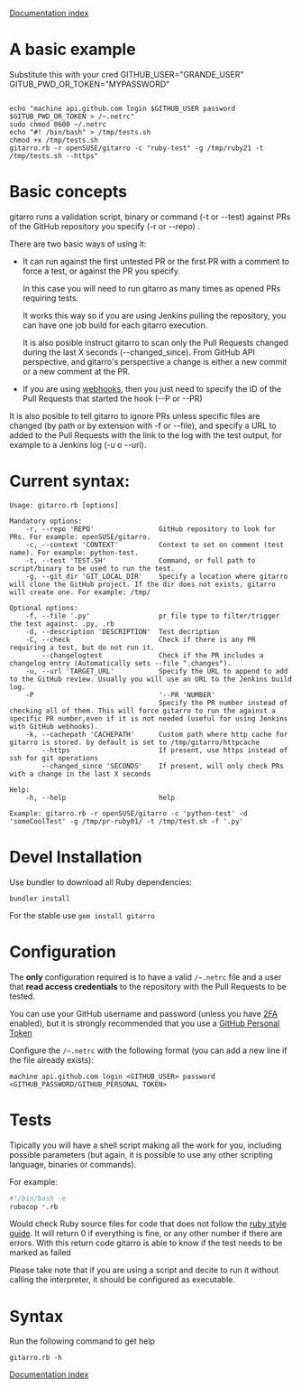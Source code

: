 [Documentation index](../README.md#documentation)


# A basic example

Substitute this with your cred
GITHUB_USER="GRANDE_USER"
GITUB_PWD_OR_TOKEN="MYPASSWORD"

```console

echo "machine api.github.com login $GITHUB_USER password $GITUB_PWD_OR_TOKEN > /~.netrc"
sudo chmod 0600 ~/.netrc
echo "#! /bin/bash" > /tmp/tests.sh
chmod +x /tmp/tests.sh
gitarro.rb -r openSUSE/gitarro -c "ruby-test" -g /tmp/ruby21 -t /tmp/tests.sh --https"
```


# Basic concepts

gitarro runs a validation script, binary or command (-t or --test) against PRs of the GitHub repository you specify (-r or --repo) .

There are two basic ways of using it:

* It can run against the first untested PR or the first PR with a comment to force a test, or against the PR you specify.
 
  In this case you will need to run gitarro as many times as opened PRs requiring tests.  
  
  It works this way so if you are using Jenkins pulling the repository, you can have one job build for each gitarro execution.

  It is also posible instruct gitarro to scan only the Pull Requests changed during the last X seconds (--changed_since). From GitHub API perspective, and gitarro's perspective a change is either a new commit or a new comment at the PR.

* If you are using [webhooks](https://developer.github.com/webhooks/), then you just need to specify the ID of the Pull Requests that started the hook (--P or --PR)

It is also posible to tell gitarro to ignore PRs unless specific files are changed (by path or by extension with -f or --file), and specify a URL to added to the Pull Requests with the link to the log with the test output, for example to a Jenkins log (-u o --url).

# Current syntax:

```
Usage: gitarro.rb [options]

Mandatory options:
    -r, --repo 'REPO'                GitHub repository to look for PRs. For example: openSUSE/gitarro.
    -c, --context 'CONTEXT'          Context to set on comment (test name). For example: python-test.
    -t, --test 'TEST.SH'             Command, or full path to script/binary to be used to run the test.
    -g, --git_dir 'GIT_LOCAL_DIR'    Specify a location where gitarro will clone the GitHub project. If the dir does not exists, gitarro will create one. For example: /tmp/

Optional options:
    -f, --file '.py'                 pr_file type to filter/trigger the test against: .py, .rb
    -d, --description 'DESCRIPTION'  Test decription
    -C, --check                      Check if there is any PR requiring a test, but do not run it.
        --changelogtest              Check if the PR includes a changelog entry (Automatically sets --file ".changes").
    -u, --url 'TARGET_URL'           Specify the URL to append to add to the GitHub review. Usually you will use an URL to the Jenkins build log.
    -P                               '--PR 'NUMBER'
                                     Specify the PR number instead of checking all of them. This will force gitarro to run the against a specific PR number,even if it is not needed (useful for using Jenkins with GitHub webhooks).
    -k, --cachepath 'CACHEPATH'      Custom path where http cache for gitarro is stored. by default is set to /tmp/gitarro/httpcache
        --https                      If present, use https instead of ssh for git operations
        --changed_since 'SECONDS'    If present, will only check PRs with a change in the last X seconds

Help:
    -h, --help                       help

Example: gitarro.rb -r openSUSE/gitarro -c 'python-test' -d 'someCoolTest' -g /tmp/pr-ruby01/ -t /tmp/test.sh -f '.py'
```

# Devel Installation

Use bundler to download all Ruby dependencies:

```console
bundler install
```

For the stable use `gem install gitarro`


# Configuration

The **only** configuration required is to have a valid ```/~.netrc``` file and a user that **read access credentials** to the repository with the Pull Requests to be tested.

You can use your GitHub username and password (unless you have [2FA](https://help.github.com/articles/about-two-factor-authentication/) enabled), but it is strongly recommended that you use a [GitHub Personal Token](https://help.github.com/articles/creating-a-personal-access-token-for-the-command-line/)

Configure the ```/~.netrc``` with the following format (you can add a new line if the file already exists):

```machine api.github.com login <GITHUB_USER> password <GITHUB_PASSWORD/GITHUB_PERSONAL TOKEN>```

# Tests

Tipically you will have a shell script making all the work for you, including possible parameters (but again, it is possible to use any other scripting language, binaries or commands).

For example:

```bash
#!/bin/bash -e
rubocop *.rb
```

Would check Ruby source files for code that does not follow the [ruby style guide](https://github.com/bbatsov/ruby-style-guide). It will return 0 if everything is fine, or any other number if there are errors. With this return code gitarro is able to know if the test needs to be marked as failed 

Please take note that if you are using a script and decite to run it without calling the interpreter, it should be configured as executable.

# Syntax

Run the following command to get help

```console
gitarro.rb -h
```



[Documentation index](../README.md#documentation)
